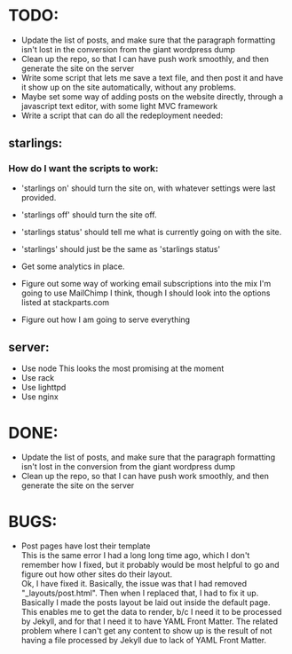 TODO: 
=====
- Update the list of posts, and make sure that the paragraph formatting isn't lost in the conversion from the giant wordpress dump
- Clean up the repo, so that I can have push work smoothly, and then generate the site on the server
- Write some script that lets me save a text file, and then post it and have it show up on the site automatically, without any problems.
- Maybe set some way of adding posts on the website directly, through a javascript text editor, with some light MVC framework
- Write a script that can do all the redeployment needed:

starlings:
----------
### How do I want the scripts to work: ###
- 'starlings on' should turn the site on, with whatever settings were last provided.
- 'starlings off' should turn the site off.
- 'starlings status' should tell me what is currently going on with the site. 
- 'starlings' should just be the same as 'starlings status'

- Get some analytics in place. 
- Figure out some way of working email subscriptions into the mix
I'm going to use MailChimp I think, though I should look into the options listed at stackparts.com
- Figure out how I am going to serve everything

server:
-------
- Use node
This looks the most promising at the moment
- Use rack
- Use lighttpd
- Use nginx

DONE:
=====
- Update the list of posts, and make sure that the paragraph formatting isn't lost in the conversion from the giant wordpress dump
- Clean up the repo, so that I can have push work smoothly, and then generate the site on the server

BUGS:
=====
- Post pages have lost their template	
This is the same error I had a long long time ago, which I don't remember how I fixed, but it probably would be most helpful to go and figure out how other sites do their layout.  
Ok, I have fixed it. Basically, the issue was that I had removed "_layouts/post.html". Then when I replaced that, I had to fix it up.
Basically I made the posts layout be laid out inside the default page. This enables me to get the data to render, b/c I need it to be processed by Jekyll, and for that I need it to have YAML Front Matter.
The related problem where I can't get any content to show up is the result of not having a file processed by Jekyll due to lack of YAML Front Matter.